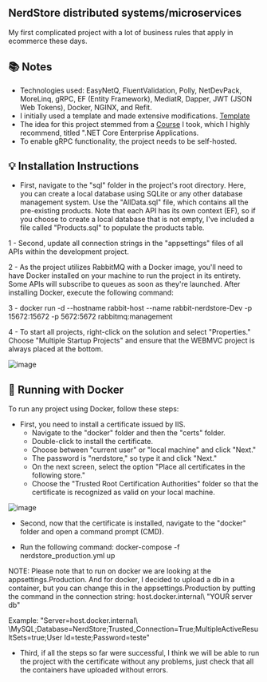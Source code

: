 ## NerdStore distributed systems/microservices

My first complicated project with a lot of business rules that apply in ecommerce these days.

## :books: Notes

- Technologies used: EasyNetQ, FluentValidation, Polly, NetDevPack, MoreLinq, gRPC, EF (Entity Framework), MediatR, Dapper, JWT (JSON Web Tokens), Docker, NGINX, and Refit.
- I initially used a template and made extensive modifications. <a href="https://themewagon.com/themes/free-html5-ecommerce-website-template/">Template</a>
- The idea for this project stemmed from a <a href="https://desenvolvedor.io/">Course</a> I took, which I highly recommend, titled ".NET Core Enterprise Applications.
- To enable gRPC functionality, the project needs to be self-hosted.

## :bulb: Installation Instructions

- First, navigate to the "sql" folder in the project's root directory. Here, you can create a local database using SQLite or any other database management system. Use the "AllData.sql" file, which contains all the pre-existing products. Note that each API has its own context (EF), so if you choose to create a local database that is not empty, I've included a file called "Products.sql" to populate the products table.

1 - Second, update all connection strings in the "appsettings" files of all APIs within the development project.

2 - As the project utilizes RabbitMQ with a Docker image, you'll need to have Docker installed on your machine to run the project in its entirety. Some APIs will subscribe to queues as soon as they're launched. After installing Docker, execute the following command:

3 - docker run -d --hostname rabbit-host --name rabbit-nerdstore-Dev -p 15672:15672 -p 5672:5672 rabbitmq:management
  
4 - To start all projects, right-click on the solution and select "Properties." Choose "Multiple Startup Projects" and ensure that the WEBMVC project is always placed at the bottom.

![image](https://user-images.githubusercontent.com/100293387/210110996-b3406de6-d947-4543-94e6-18b074863de4.png)

## :whale: Running with Docker

To run any project using Docker, follow these steps:

- First, you need to install a certificate issued by IIS.
  - Navigate to the "docker" folder and then the "certs" folder.
  - Double-click to install the certificate.
  - Choose between "current user" or "local machine" and click "Next."
  - The password is "nerdstore," so type it and click "Next."
  - On the next screen, select the option "Place all certificates in the following store."
  - Choose the "Trusted Root Certification Authorities" folder so that the certificate is recognized as valid on your local machine.

![image](https://user-images.githubusercontent.com/100293387/210111346-eba75c55-4283-435f-802d-06b5ce058495.png)

- Second, now that the certificate is installed, navigate to the "docker" folder and open a command prompt (CMD).

 - Run the following command:
    docker-compose -f nerdstore_production.yml up 

  NOTE: Please note that to run on docker we are looking at the appsettings.Production. And for docker, I decided to upload a db in a container, but you can change   this in the appsettings.Production by putting the command in the connection string: host.docker.internal\ \"YOUR server db"

  Example: "Server=host.docker.internal\ \MySQL;Database=NerdStore;Trusted_Connection=True;MultipleActiveResultSets=true;User Id=teste;Password=teste"

- Third, if all the steps so far were successful, I think we will be able to run the project with the certificate without any problems, just check that all the containers have uploaded without errors.

